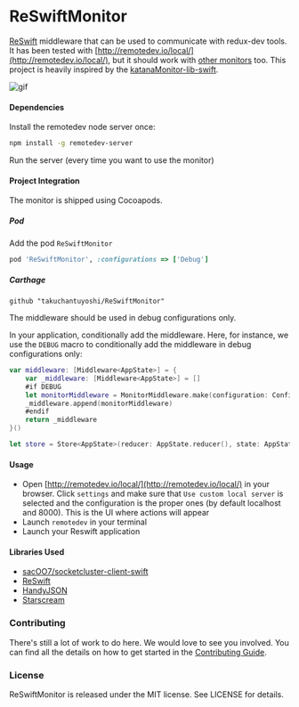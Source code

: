 # ReSwiftMonitor

[ReSwift](https://github.com/ReSwift/ReSwift) middleware that can be used to communicate with redux-dev tools. It has been tested with  [http://remotedev.io/local/](http://remotedev.io/local/), but it should work with [other monitors]( https://github.com/zalmoxisus/remote-redux-devtools#monitoring) too.
This project is heavily inspired by the [katanaMonitor-lib-swift](https://github.com/bolismauro/katanaMonitor-lib-swift). 

![gif](https://github.com/takuchantuyoshi/ReSwiftMonitor/blob/master/GIF/reswiftmonitor_sample.gif?raw=true)

#### Dependencies 

Install the remotedev node server once:

```sh
npm install -g remotedev-server
```

Run the server (every time you want to use the monitor)

#### Project Integration
The monitor is shipped using Cocoapods.

##### Pod
Add the pod `ReSwiftMonitor`

```ruby
pod 'ReSwiftMonitor', :configurations => ['Debug']
```
##### Carthage
```
github "takuchantuyoshi/ReSwiftMonitor"
```

The middleware should be used in debug configurations only.

In your application, conditionally add the middleware. Here, for instance, we use the `DEBUG` macro to conditionally add the middleware in debug configurations only:

```swift
var middleware: [Middleware<AppState>] = {
    var _middleware: [Middleware<AppState>] = []
    #if DEBUG
    let monitorMiddleware = MonitorMiddleware.make(configuration: Configuration())
    _middleware.append(monitorMiddleware)
    #endif
    return _middleware
}()

let store = Store<AppState>(reducer: AppState.reducer(), state: AppState(), middleware: middleware)

```



#### Usage

* Open [http://remotedev.io/local/](http://remotedev.io/local/) in your browser. Click `settings` and make sure that `Use custom local server` is selected and the configuration is the proper ones (by default localhost and 8000). This is the UI where actions will appear
* Launch `remotedev` in your terminal
* Launch your Reswift application

#### Libraries Used
- [sacOO7/socketcluster-client-swift](https://github.com/sacOO7/socketcluster-client-swift)
- [ReSwift](https://github.com/ReSwift/ReSwift)
- [HandyJSON](https://github.com/alibaba/HandyJSON)
- [Starscream](https://github.com/daltoniam/Starscream)

### Contributing
There's still a lot of work to do here. We would love to see you involved. You can find all the details on how to get started in the [Contributing Guide](https://github.com/t-osawa-009/ReSwiftMonitor/blob/master/CONTRIBUTING.md).

### License

ReSwiftMonitor is released under the MIT license. See LICENSE for details.
